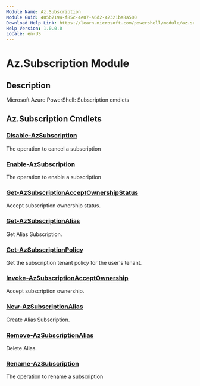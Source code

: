 ```yaml
---
Module Name: Az.Subscription
Module Guid: 405b7194-f85c-4e07-a6d2-42321ba8a500
Download Help Link: https://learn.microsoft.com/powershell/module/az.subscription
Help Version: 1.0.0.0
Locale: en-US
---
```


# Az.Subscription Module
## Description
Microsoft Azure PowerShell: Subscription cmdlets

## Az.Subscription Cmdlets
### [Disable-AzSubscription](Disable-AzSubscription.md)
The operation to cancel a subscription

### [Enable-AzSubscription](Enable-AzSubscription.md)
The operation to enable a subscription

### [Get-AzSubscriptionAcceptOwnershipStatus](Get-AzSubscriptionAcceptOwnershipStatus.md)
Accept subscription ownership status.

### [Get-AzSubscriptionAlias](Get-AzSubscriptionAlias.md)
Get Alias Subscription.

### [Get-AzSubscriptionPolicy](Get-AzSubscriptionPolicy.md)
Get the subscription tenant policy for the user's tenant.

### [Invoke-AzSubscriptionAcceptOwnership](Invoke-AzSubscriptionAcceptOwnership.md)
Accept subscription ownership.

### [New-AzSubscriptionAlias](New-AzSubscriptionAlias.md)
Create Alias Subscription.

### [Remove-AzSubscriptionAlias](Remove-AzSubscriptionAlias.md)
Delete Alias.

### [Rename-AzSubscription](Rename-AzSubscription.md)
The operation to rename a subscription

